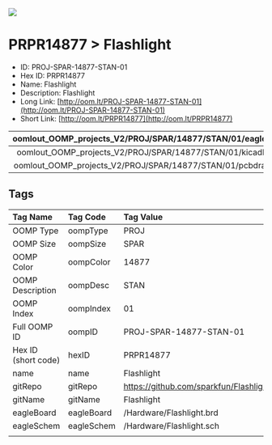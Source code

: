 


  
![][im]
# PRPR14877 > Flashlight

- ID: PROJ-SPAR-14877-STAN-01
- Hex ID: PRPR14877
- Name: Flashlight
- Description: Flashlight
- Long Link: [http://oom.lt/PROJ-SPAR-14877-STAN-01](http://oom.lt/PROJ-SPAR-14877-STAN-01)
- Short Link: [http://oom.lt/PRPR14877](http://oom.lt/PRPR14877)
  

|oomlout_OOMP_projects_V2/PROJ/SPAR/14877/STAN/01/eagleImage.png|oomlout_OOMP_projects_V2/PROJ/SPAR/14877/STAN/01/eagleSchemImage.png|oomlout_OOMP_projects_V2/PROJ/SPAR/14877/STAN/01/kicadPcb3dFront.png|oomlout_OOMP_projects_V2/PROJ/SPAR/14877/STAN/01/kicadPcb3dBack.png|
| :---: | :---: | :---: | :---: |
|oomlout_OOMP_projects_V2/PROJ/SPAR/14877/STAN/01/kicadPcb3d.png|oomlout_OOMP_projects_V2/PROJ/SPAR/14877/STAN/01/bomBack.png|oomlout_OOMP_projects_V2/PROJ/SPAR/14877/STAN/01/bomFront.png|oomlout_OOMP_projects_V2/PROJ/SPAR/14877/STAN/01/pcbdraw.svg|
|oomlout_OOMP_projects_V2/PROJ/SPAR/14877/STAN/01/pcbdrawBack.svg||||

## Tags
  

|Tag Name|Tag Code|Tag Value|
| :--- | :--- | :--- |
|OOMP Type|oompType|PROJ|
|OOMP Size|oompSize|SPAR|
|OOMP Color|oompColor|14877|
|OOMP Description|oompDesc|STAN|
|OOMP Index|oompIndex|01|
|Full OOMP ID|oompID|PROJ-SPAR-14877-STAN-01|
|Hex ID (short code)|hexID|PRPR14877|
|name|name|Flashlight|
|gitRepo|gitRepo|https://github.com/sparkfun/Flashlight|
|gitName|gitName|Flashlight|
|eagleBoard|eagleBoard|/Hardware/Flashlight.brd|
|eagleSchem|eagleSchem|/Hardware/Flashlight.sch|
||||



[im]: PROJ/SPAR/14877/STAN/01/kicadPcb3d_450.png
